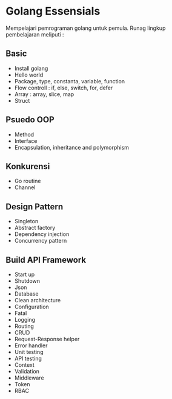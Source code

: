 # Golang Essensials
Mempelajari pemrograman golang untuk pemula. Runag lingkup pembelajaran meliputi :

## Basic
- Install golang
- Hello world
- Package, type, constanta, variable, function
- Flow controll : if, else, switch, for, defer
- Array : array, slice, map
- Struct

## Psuedo OOP
- Method
- Interface
- Encapsulation, inheritance and polymorphism

## Konkurensi
- Go routine
- Channel

## Design Pattern
- Singleton
- Abstract factory
- Dependency injection
- Concurrency pattern

## Build API Framework
- Start up
- Shutdown
- Json
- Database
- Clean architecture
- Configuration
- Fatal
- Logging
- Routing
- CRUD
- Request-Response helper
- Error handler
- Unit testing
- API testing
- Context
- Validation
- Middleware
- Token
- RBAC
